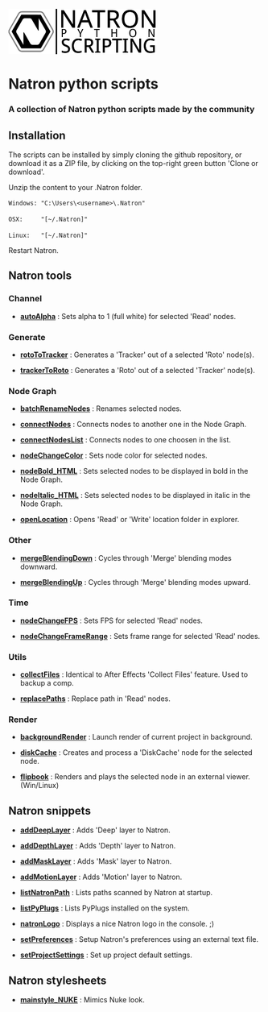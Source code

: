 ![Image](Resources/community-scripting-logo.png)
# Natron python scripts
### A collection of Natron python scripts made by the community
## Installation
The scripts can be installed by simply cloning the github repository, or download it as a ZIP file, by clicking on the top-right green button 'Clone or download'.

Unzip the content to your .Natron folder.


    Windows: "C:\Users\<username>\.Natron"

    OSX:     "[~/.Natron]"

    Linux:   "[~/.Natron]"

Restart Natron.

## Natron tools

### Channel
- **[autoAlpha](/Python_GUI/autoAlpha)** : Sets alpha to 1 (full white) for selected 'Read' nodes.

### Generate
- **[rotoToTracker](/Python_GUI/rotoToTracker)** : Generates a 'Tracker' out of a selected 'Roto' node(s).

- **[trackerToRoto](/Python_GUI/trackerToRoto)** : Generates a 'Roto' out of a selected 'Tracker' node(s).

### Node Graph
- **[batchRenameNodes](/Python_GUI/batchRenameNodes)** : Renames selected nodes.

- **[connectNodes](/Python_GUI/connectNodes)** : Connects nodes to another one in the Node Graph.

- **[connectNodesList](/Python_GUI/connectNodesList)** : Connects nodes to one choosen in the list.

- **[nodeChangeColor](/Python_GUI/nodeChangeColor)** : Sets node color for selected nodes.

- **[nodeBold_HTML](/Python_GUI/nodeBold_HTML)** : Sets selected nodes to be displayed in bold in the Node Graph.

- **[nodeItalic_HTML](/Python_GUI/nodeItalic_HTML)** : Sets selected nodes to be displayed in italic in the Node Graph.

- **[openLocation](/Python_GUI/openLocation)** : Opens 'Read' or 'Write' location folder in explorer.

### Other
- **[mergeBlendingDown](/Python_GUI/mergeBlendingDown)** : Cycles through 'Merge' blending modes downward.

- **[mergeBlendingUp](/Python_GUI/mergeBlendingUp)** : Cycles through 'Merge' blending modes upward.

### Time
- **[nodeChangeFPS](/Python_GUI/nodeChangeFPS)** : Sets FPS for selected 'Read' nodes.

- **[nodeChangeFrameRange](/Python_GUI/nodeChangeFrameRange)** : Sets frame range for selected 'Read' nodes.

### Utils
- **[collectFiles](/Python_GUI/collectFiles)** : Identical to After Effects 'Collect Files' feature. Used to backup a comp.

- **[replacePaths](/Python_GUI/replacePaths)** : Replace path in 'Read' nodes.

### Render
- **[backgroundRender](/Python_GUI/backgroundRender)** : Launch render of current project in background.

- **[diskCache](/Python_GUI/diskCache)** : Creates and process a 'DiskCache' node for the selected node.

- **[flipbook](/Python_GUI/flipbook)** : Renders and plays the selected node in an external viewer. (Win/Linux)

## Natron snippets
- **[addDeepLayer](/Python_INIT/addDeepLayer)** : Adds 'Deep' layer to Natron.

- **[addDepthLayer](/Python_INIT/addDepthLayer)** : Adds 'Depth' layer to Natron.

- **[addMaskLayer](/Python_INIT/addMaskLayer)** : Adds 'Mask' layer to Natron.

- **[addMotionLayer](/Python_INIT/addMotionLayer)** : Adds 'Motion' layer to Natron.

- **[listNatronPath](/Python_INIT/listNatronPath)** : Lists paths scanned by Natron at startup.

- **[listPyPlugs](/Python_INIT/listPyPlugs)** : Lists PyPlugs installed on the system.

- **[natronLogo](/Python_INIT/natronLogo)** : Displays a nice Natron logo in the console. ;)

- **[setPreferences](/Python_INIT/setPreferences)** : Setup Natron's preferences using an external text file.

- **[setProjectSettings](/Python_INIT/setProjectSettings)** : Set up project default settings.

## Natron stylesheets

- **[mainstyle_NUKE](/Stylesheet/mainstyle_NUKE)** : Mimics Nuke look.

